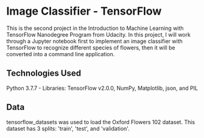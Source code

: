 # Image Classifier - TensorFlow
This is the second project in the Introduction to Machine Learning with TensorFlow Nanodegree Program from Udacity. In this project, I will work through a Jupyter notebook first to implement an image classifier with TensorFlow to recognize different species of flowers, then it will be converted into a command line application.

## Technologies Used
Python 3.7.7 - Libraries: TensorFlow v2.0.0, NumPy, Matplotlib, json, and PIL

## Data
tensorflow_datasets was used to load the Oxford Flowers 102 dataset. This dataset has 3 splits: 'train', 'test', and 'validation'.
